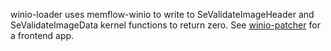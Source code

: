 winio-loader uses memflow-winio to write to SeValidateImageHeader and SeValidateImageData kernel functions to return zero. See [winio-patcher](https://github.com/Alice42069/winio-patcher) for a frontend app.